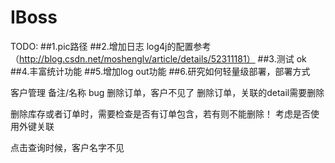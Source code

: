 # IBoss

TODO:
##1.pic路径
##2.增加日志 
log4j的配置参考（http://blog.csdn.net/moshenglv/article/details/52311181）
##3.测试 ok
##4.丰富统计功能
##5.增加log out功能
##6.研究如何轻量级部署，部署方式


客户管理   备注/名称 bug
删除订单，客户不见了 
删除订单，关联的detail需要删除

删除库存或者订单时，需要检查是否有订单包含，若有则不能删除！
考虑是否使用外键关联

点击查询时候，客户名字不见

  
